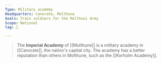 ```yaml
---
Type: Military academy
Headquarters: Canorate, Molthune
Goals: Train soldiers for the Molthuni Army
Scope: National
tag: 👥

---
```


> The **Imperial Academy** of [[Molthune]] is a military academy in [[Canorate]], the nation's capital city. The academy has a better reputation than others in Molthune, such as the [[Korholm Academy]].








